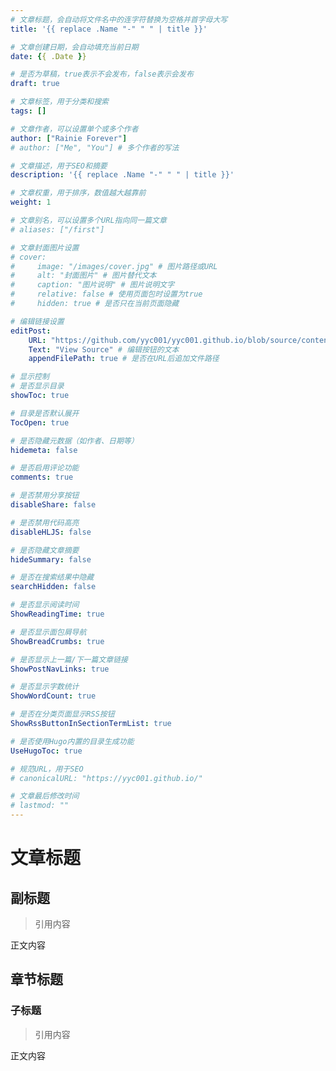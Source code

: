 ```yaml
---
# 文章标题，会自动将文件名中的连字符替换为空格并首字母大写
title: '{{ replace .Name "-" " " | title }}'

# 文章创建日期，会自动填充当前日期
date: {{ .Date }}

# 是否为草稿，true表示不会发布，false表示会发布
draft: true

# 文章标签，用于分类和搜索
tags: []

# 文章作者，可以设置单个或多个作者
author: ["Rainie Forever"]
# author: ["Me", "You"] # 多个作者的写法

# 文章描述，用于SEO和摘要
description: '{{ replace .Name "-" " " | title }}'

# 文章权重，用于排序，数值越大越靠前
weight: 1

# 文章别名，可以设置多个URL指向同一篇文章
# aliases: ["/first"]

# 文章封面图片设置
# cover:
#     image: "/images/cover.jpg" # 图片路径或URL
#     alt: "封面图片" # 图片替代文本
#     caption: "图片说明" # 图片说明文字
#     relative: false # 使用页面包时设置为true
#     hidden: true # 是否只在当前页面隐藏

# 编辑链接设置
editPost:
    URL: "https://github.com/yyc001/yyc001.github.io/blob/source/content/" # 编辑页面的基础URL
    Text: "View Source" # 编辑按钮的文本
    appendFilePath: true # 是否在URL后追加文件路径

# 显示控制
# 是否显示目录
showToc: true

# 目录是否默认展开
TocOpen: true

# 是否隐藏元数据（如作者、日期等）
hidemeta: false

# 是否启用评论功能
comments: true

# 是否禁用分享按钮
disableShare: false

# 是否禁用代码高亮
disableHLJS: false

# 是否隐藏文章摘要
hideSummary: false

# 是否在搜索结果中隐藏
searchHidden: false

# 是否显示阅读时间
ShowReadingTime: true

# 是否显示面包屑导航
ShowBreadCrumbs: true

# 是否显示上一篇/下一篇文章链接
ShowPostNavLinks: true

# 是否显示字数统计
ShowWordCount: true

# 是否在分类页面显示RSS按钮
ShowRssButtonInSectionTermList: true

# 是否使用Hugo内置的目录生成功能
UseHugoToc: true

# 规范URL，用于SEO
# canonicalURL: "https://yyc001.github.io/"

# 文章最后修改时间
# lastmod: ""
---
```


# 文章标题

## 副标题

> 引用内容

正文内容

## 章节标题

### 子标题

> 引用内容

正文内容
